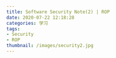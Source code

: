 ```yaml
---
title: Software Security Note(2) | ROP
date: 2020-07-22 12:18:28
categories: 学习
tags: 
- Security  
- ROP
thumbnail: /images/security2.jpg
---
```

